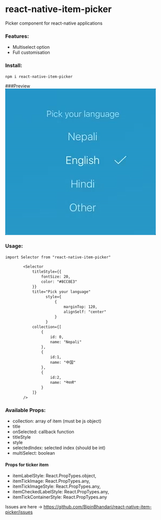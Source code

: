 # react-native-item-picker

Picker component for react-native applications

### Features:

 * Multiselect option
 * Full customisation

### Install:
```
npm i react-native-item-picker
```

###Preview
![Demo](https://raw.githubusercontent.com/BipinBhandari/react-native-item-picker/master/demo.gif "Demo")

### Usage:
```
import Selector from "react-native-item-picker"
```

```
        <Selector
            titleStyle={{
                fontSize: 20,
                color: "#8CC8E3"
            }}
            title="Pick your language"
                  style={
                      {
                          marginTop: 120,
                          alignSelf: "center"
                      }
                  }
            collection={[
                {
                    id: 0,
                    name: "Nepali"
                },
                {
                    id:1,
                    name: "中国"
                },
                {
                    id:2,
                    name: "नेपाली"
                }
            ]}
        />

```

### Available Props:

 * collection: array of item (must be js object)
 * title
 * onSelected: callback function
 * titleStyle
 * style
 * selectedIndex: selected index (should be int)
 * multiSelect: boolean
 
#### Props for ticker item
 * itemLabelStyle: React.PropTypes.object,
 * itemTickImage: React.PropTypes.any,
 * itemTickImageStyle: React.PropTypes.any,
 * itemCheckedLabelStyle: React.PropTypes.any,
 * itemTickContainerStyle: React.PropTypes.any

Issues are here -> https://github.com/BipinBhandari/react-native-item-picker/issues
